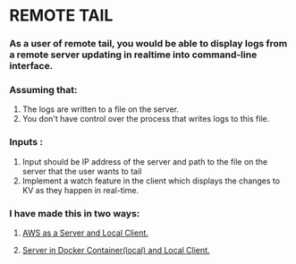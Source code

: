 # REMOTE TAIL

### As a user of remote tail, you would be able to display logs from a remote server updating in realtime into command-line interface.

### Assuming that: 

1. The logs are written to a file on the server.
2. You don't have control over the process that writes logs to this file.

### Inputs :
1. Input should be IP address of the server and path to the file on the server that the user wants to tail
2. Implement a watch feature in the client which displays the changes to KV as they happen in real-time.

### I have made this in two ways:

1. [AWS as a Server and Local Client.]()

2. [Server in Docker Container(local) and Local Client.]()